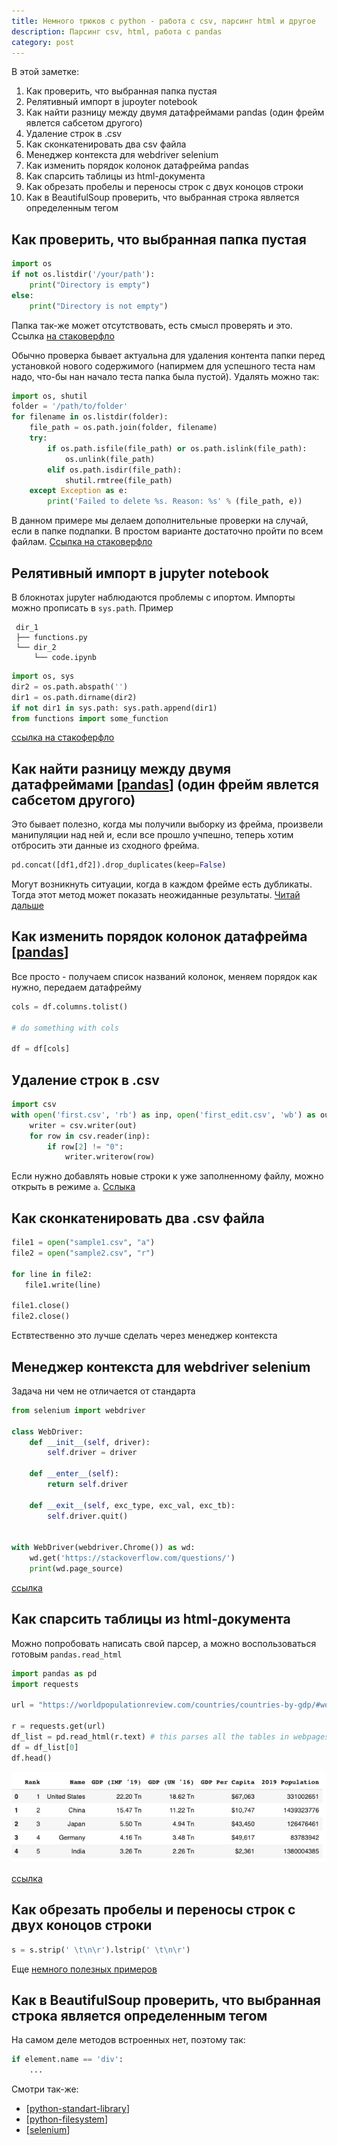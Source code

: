 ```yaml
---
title: Немного трюков с python - работа с csv, парсинг html и другое
description: Парсинг csv, html, работа с pandas
category: post
---
```

В этой заметке:

1. Как проверить, что выбранная папка пустая
2. Релятивный импорт в jupoyter notebook
3. Как найти разницу между двумя датафреймами pandas (один фрейм явлется сабсетом другого)
4. Удаление строк в .csv
5. Как сконкатенировать два csv файла
6. Менеджер контекста для webdriver selenium
7. Как изменить порядок колонок датафрейма pandas
8. Как спарсить таблицы из html-документа
9. Как обрезать пробелы и переносы строк с двух коноцов строки
10. Как в BeautifulSoup проверить, что выбранная строка является определенным тегом

## Как проверить, что выбранная папка пустая

```python
import os
if not os.listdir('/your/path'):
    print("Directory is empty")
else:
    print("Directory is not empty")
```

Папка так-же может отсутствовать, есть смысл проверять и это. Ссылка [на стаковерфло](https://stackoverflow.com/a/59050548/15966204)

Обычно проверка бывает актуальна для удаления контента папки перед установкой нового содержимого (напирмем для успешного теста нам надо, что-бы нан начало теста папка была пустой). Удалять можно так:

```python
import os, shutil
folder = '/path/to/folder'
for filename in os.listdir(folder):
    file_path = os.path.join(folder, filename)
    try:
        if os.path.isfile(file_path) or os.path.islink(file_path):
            os.unlink(file_path)
        elif os.path.isdir(file_path):
            shutil.rmtree(file_path)
    except Exception as e:
        print('Failed to delete %s. Reason: %s' % (file_path, e))
```

В данном примере мы делаем дополнительные проверки на случай, если в папке подпапки. В простом варианте достаточно пройти по всем файлам. [Ссылка на стаковерфло](https://stackoverflow.com/a/185941/15966204)

## Релятивный импорт в jupyter notebook

В блокнотах jupyter наблюдаются проблемы с ипортом. Импорты можно прописать в `sys.path`. Пример

```shell
 dir_1
 ├── functions.py
 └── dir_2
     └── code.ipynb
```

```python
import os, sys
dir2 = os.path.abspath('')
dir1 = os.path.dirname(dir2)
if not dir1 in sys.path: sys.path.append(dir1)
from functions import some_function
```

[ссылка на стакоферфло](https://stackoverflow.com/q/61058798/15966204)

## Как найти разницу между двумя датафреймами [[pandas]] (один фрейм явлется сабсетом другого)

Это бывает полезно, когда мы получили выборку из фрейма, произвели манипуляции над ней и, если все прошло учпешно, теперь хотим отбросить эти данные из сходного фрейма.

```python
pd.concat([df1,df2]).drop_duplicates(keep=False)
```

Могут возникнуть ситуации, когда в каждом фрейме есть дубликаты. Тогда этот метод может показать неожиданные результаты. [Читай дальше](https://stackoverflow.com/a/48647840/15966204)

## Как изменить порядок колонок датафрейма [[pandas]]

Все просто - получаем список названий колонок, меняем порядок как нужно, передаем датафрейму

```python
cols = df.columns.tolist()

# do something with cols

df = df[cols]
```

## Удаление строк в .csv

```python
import csv
with open('first.csv', 'rb') as inp, open('first_edit.csv', 'wb') as out:
    writer = csv.writer(out)
    for row in csv.reader(inp):
        if row[2] != "0":
            writer.writerow(row)
```

Если нужно добавлять новые строки к уже заполненному файлу, можно открыть в режиме `a`. [Сслыка](https://stackoverflow.com/a/29725946/15966204)

## Как сконкатенировать два .csv файла

```python
file1 = open("sample1.csv", "a")
file2 = open("sample2.csv", "r")

for line in file2:
   file1.write(line)

file1.close()
file2.close()
```

Ествтественно это лучше сделать через менеджер контекста

## Менеджер контекста для webdriver selenium

Задача ни чем не отличается от стандарта

```python
from selenium import webdriver

class WebDriver:
    def __init__(self, driver):
        self.driver = driver

    def __enter__(self):
        return self.driver

    def __exit__(self, exc_type, exc_val, exc_tb):
        self.driver.quit()


with WebDriver(webdriver.Chrome()) as wd:
    wd.get('https://stackoverflow.com/questions/')
    print(wd.page_source)
```

[ссылка](https://stackoverflow.com/a/48630668/15966204)

## Как спарсить таблицы из html-документа

Можно попробовать написать свой парсер, а можно воспользоваться готовым `pandas.read_html`

```python
import pandas as pd
import requests

url = "https://worldpopulationreview.com/countries/countries-by-gdp/#worldCountries"

r = requests.get(url)
df_list = pd.read_html(r.text) # this parses all the tables in webpages to a list
df = df_list[0]
df.head()
```

![result](../attachments/2021-12-26-21-05-58.png)

[ссылка](https://stackoverflow.com/questions/23377533/python-beautifulsoup-parsing-table)

## Как обрезать пробелы и переносы строк с двух коноцов строки

```python
s = s.strip(' \t\n\r').lstrip(' \t\n\r')
```

Еще [немного полезных примеров](https://stackoverflow.com/a/1185529/15966204)

## Как в BeautifulSoup проверить, что выбранная строка является определенным тегом

На самом деле методов встроенных нет, поэтому так:

```python
if element.name == 'div':
    ...
```

Смотри так-же:

- [[python-standart-library]]
- [[python-filesystem]]
- [[selenium]]

[//begin]: # "Autogenerated link references for markdown compatibility"
[pandas]: ../notes/pandas "Pandas"
[pandas]: ../notes/pandas "Pandas"
[python-standart-library]: ../lists/python-standart-library "Стандартная библиотека python и полезные ресурсы"
[python-filesystem]: ../notes/python-filesystem "Работа с файлами в python"
[selenium]: ../notes/selenium "Selenium"
[//end]: # "Autogenerated link references"